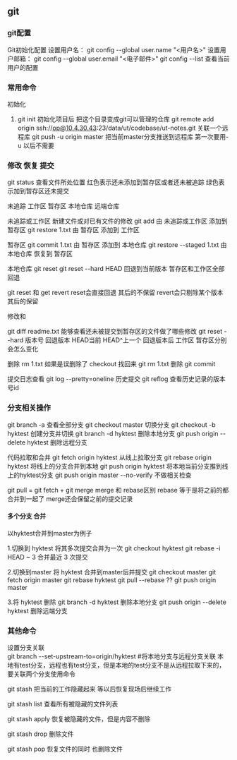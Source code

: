## git
### git配置
Git初始化配置
    设置用户名：   git config --global user.name "<用户名>"
    设置用户邮箱： git config --global user.email "<电子邮件>"
git config --list 查看当前用户的配置

### 常用命令
初始化
1. git init 初始化项目后 把这个目录变成git可以管理的仓库
git remote add origin ssh://op@10.4.30.43:23/data/ut/codebase/ut-notes.git 关联一个远程库
git push -u origin master  把当前master分支推送到远程库 第一次要用-u 以后不需要 


### 修改 恢复 提交
git status 查看文件所处位置
    红色表示还未添加到暂存区或者还未被追踪
    绿色表示加到暂存区还未提交
  
未追踪 工作区 暂存区 本地仓库 远端仓库

未追踪或工作区 新建文件或对已有文件的修改
git add 由 未追踪或工作区 添加到 暂存区
git restore 1.txt 由 暂存区 添加到 工作区

暂存区
git commit 1.txt 由 暂存区 添加到 本地仓库
git restore --staged 1.txt 由 本地仓库 恢复到 暂存区

本地仓库 
git reset
git reset --hard HEAD 回退到当前版本 暂存区和工作区全部回退

git reset 和 get revert
reset会直接回退 其后的不保留
revert会只剔除某个版本 其后的保留


修改和  

git diff readme.txt 能够查看还未被提交到暂存区的文件做了哪些修改
git reset  --hard 版本号   回退版本 HEAD当前 HEAD^上一个
    回退版本后  工作区 暂存区分别会怎么变化

删除
    rm 1.txt
        如果是误删除了 checkout 找回来
    git rm 1.txt 删除
    git commit 


提交日志查看
git log --pretty=oneline 历史提交
git reflog 查看历史记录的版本号id 

### 分支相关操作
git branch -a 查看全部分支 
git checkout master 切换分支
git checkout -b hyktest 创建分支并切换
git branch -d hyktest 删除本地分支
git push origin --delete hyktest 删除远程分支 


代码拉取和合并
git fetch  origin hyktest  从线上拉取分支
git rebase origin hyktest  将线上的分支合并到本地
git push origin hyktest  将本地当前分支推到线上的hyktest分支
git push origin master --no-verify 不做相关检查

git pull = git fetch + git merge
merge 和 rebase区别
    rebase 等于是将之前的都合并到一起了
    merge还会保留之前的提交记录

#### 多个分支 合并
以hyktest合并到master为例子

1.切换到 hyktest 将其多次提交合并为一次
    git checkout hyktest 
    git rebase -i HEAD ~ 3 合并最近 3 次提交

2.切换到master 将 hyktest  合并到master后并提交
    git checkout master
    git fetch origin master 
    git rebase hyktest 
    git pull --rebase ?? 
    git push origin master

3.将 hyktest 删除
    git branch -d hyktest 删除本地分支
    git push origin --delete hyktest 删除远端分支

### 其他命令
设置分支关联  
git branch --set-upstream-to=origin/hyktest  #将本地分支与远程分支关联 
        本地有test分支，远程也有test分支，但是本地的test分支不是从远程拉取下来的，要关联两个分支使用命令


   git stash 把当前的工作隐藏起来 等以后恢复现场后继续工作

   git stash list 查看所有被隐藏的文件列表

   git stash apply 恢复被隐藏的文件，但是内容不删除

   git stash drop 删除文件

   git stash pop 恢复文件的同时 也删除文件
